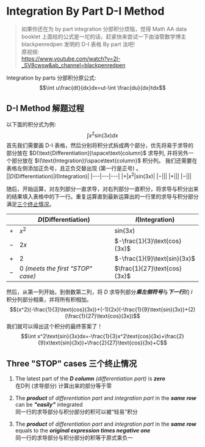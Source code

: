 # Integration By Part D-I Method
> 如果你还在为 by part integration 分部积分烦恼，觉得 Math AA data booklet 上面给的公式是一坨的话，赶紧快来尝试一下由油管数学博主 blackpenredpen 发明的 D-I 表格 By part 法吧!  
> 原视频:  
>https://www.youtube.com/watch?v=2I-_SV8cwsw&ab_channel=blackpenredpen

Integration by parts 分部积分原公式:  
$$\int u\frac{dt}{dx}dx=ut-\int \frac{du}{dx}tdx$$

## D-I Method 解题过程
以下面的积分式为例:  
$$\int x^2\text{sin}(3x)dx$$
首先我们需要画 D-I 表格，然后分别将积分式拆成两个部分，优先将易于求导的部分放在 $D(\text{Differentiation})\space\text{column}$ 求导列, 并将另外一个部分放在 $I(\text{Integration})\space\text{column}$ 积分列。 我们还需要在表格左侧添加正负号，且正负交替出现 (第一行是正号) 。  
||$D(\text{Differentiation})$|$I(\text{Integration})$|
|---|---|---|
|$+$|$x^2$|$\text{sin}(3x)$|
|$-$|||
|$+$|||
|$-$|||

随后，开始运算，对左列部分一直求导，对右列部分一直积分，将求导与积分出来的结果填入表格中的下一行。重复运算直到最新运算出的一行里的求导与积分部分满足[三个终止情况](#three-stop-cases-三个终止情况)。  

||$D(\text{Differentiation})$|$I(\text{Integration})$|
|---|---|---|
|$+$|$x^2$|$\text{sin}(3x)$|
|$-$|$2x$|$-\frac{1}{3}\text{cos}(3x)$|
|$+$|$2$|$-\frac{1}{9}\text{sin}(3x)$|
|$-$|$0$ *(meets the first "STOP" case)*|$\frac{1}{27}\text{cos}(3x)$|

然后，从第一列开始，到倒数第二列，将 $D$ 求导列部分***乘左侧符号***与***下一行***的 $I$ 积分列部分相乘，并将所有积相加。  
$$(x^2)(-\frac{1}{3}\text{cos}(3x))+(-1)(2x)(-\frac{1}{9}\text{sin}(3x))+(2)(\frac{1}{27}\text{cos}(3x))$$
我们就可以得出这个积分的最终答案了！
$$\int x^2\text{sin}(3x)dx=-\frac{1}{3}x^2\text{cos}(3x)+\frac{2}{9}x\text{sin}(3x))+\frac{2}{27}\text{cos}(3x)+C$$

## Three "STOP" cases 三个终止情况
1. The latest part of the ***D column*** *(differentiation part)* is ***zero***  
  在D列 (求导部分) 计算出来的部分等于零

2. The ***product*** of *differentiation part* and *integration part* in the ***same row*** can be ***"easily"*** integrated   
  同一行的求导部分与积分部分的积可以被“轻易”积分

3.  The ***product*** of *differentiation part* and *integration part* in the ***same row*** equals to the ***original expression times negative one***  
  同一行的求导部分与积分部分的积等于原式乘负一



